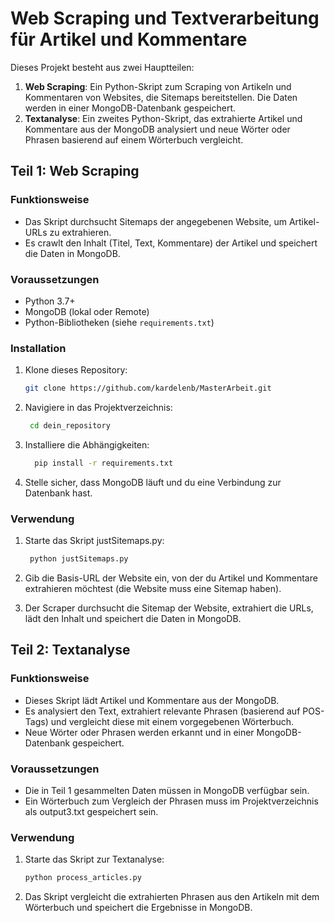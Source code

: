# Web Scraping und Textverarbeitung für Artikel und Kommentare

Dieses Projekt besteht aus zwei Hauptteilen:

1. **Web Scraping**: Ein Python-Skript zum Scraping von Artikeln und Kommentaren von Websites, die Sitemaps bereitstellen. Die Daten werden in einer MongoDB-Datenbank gespeichert.
2. **Textanalyse**: Ein zweites Python-Skript, das extrahierte Artikel und Kommentare aus der MongoDB analysiert und neue Wörter oder Phrasen basierend auf einem Wörterbuch vergleicht.

## Teil 1: Web Scraping

### Funktionsweise

- Das Skript durchsucht Sitemaps der angegebenen Website, um Artikel-URLs zu extrahieren.
- Es crawlt den Inhalt (Titel, Text, Kommentare) der Artikel und speichert die Daten in MongoDB.

### Voraussetzungen

- Python 3.7+
- MongoDB (lokal oder Remote)
- Python-Bibliotheken (siehe `requirements.txt`)

### Installation

1. Klone dieses Repository:
   ```bash
   git clone https://github.com/kardelenb/MasterArbeit.git
2. Navigiere in das Projektverzeichnis:
   ```bash
    cd dein_repository
3. Installiere die Abhängigkeiten:
   ```bash
     pip install -r requirements.txt

4. Stelle sicher, dass MongoDB läuft und du eine Verbindung zur Datenbank hast.
   
### Verwendung
1. Starte das Skript justSitemaps.py:
   ```bash
    python justSitemaps.py

3. Gib die Basis-URL der Website ein, von der du Artikel und Kommentare extrahieren möchtest (die Website muss eine Sitemap haben).

4. Der Scraper durchsucht die Sitemap der Website, extrahiert die URLs, lädt den Inhalt und speichert die Daten in MongoDB.

## Teil 2: Textanalyse
### Funktionsweise
- Dieses Skript lädt Artikel und Kommentare aus der MongoDB.
- Es analysiert den Text, extrahiert relevante Phrasen (basierend auf POS-Tags) und vergleicht diese mit einem vorgegebenen Wörterbuch.
- Neue Wörter oder Phrasen werden erkannt und in einer MongoDB-Datenbank gespeichert.

### Voraussetzungen
- Die in Teil 1 gesammelten Daten müssen in MongoDB verfügbar sein.
- Ein Wörterbuch zum Vergleich der Phrasen muss im Projektverzeichnis als output3.txt gespeichert sein.

### Verwendung
1. Starte das Skript zur Textanalyse:
   ```bash
   python process_articles.py
2. Das Skript vergleicht die extrahierten Phrasen aus den Artikeln mit dem Wörterbuch und speichert die Ergebnisse in MongoDB.
